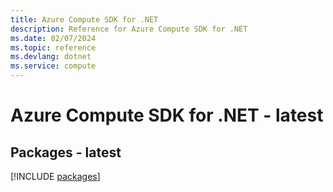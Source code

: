 ```yaml
---
title: Azure Compute SDK for .NET
description: Reference for Azure Compute SDK for .NET
ms.date: 02/07/2024
ms.topic: reference
ms.devlang: dotnet
ms.service: compute
---
```

# Azure Compute SDK for .NET - latest
## Packages - latest
[!INCLUDE [packages](compute-index.md)]